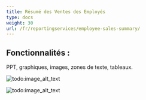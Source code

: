 ```yaml
---
title: Résumé des Ventes des Employés
type: docs
weight: 30
url: /fr/reportingservices/employee-sales-summary/
---
```


## **Fonctionnalités :**
PPT, graphiques, images, zones de texte, tableaux.

![todo:image_alt_text](employee-sales-summary_1.png)

![todo:image_alt_text](employee-sales-summary_2.png)